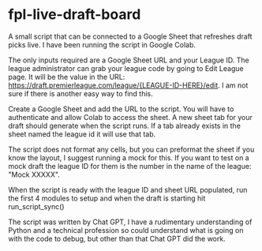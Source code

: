 # fpl-live-draft-board
A small script that can be connected to a Google Sheet that refreshes draft picks live. I have been running the script in Google Colab.

The only inputs required are a Google Sheet URL and your League ID. The league administrator can grab your league code by going to Edit League page. It will be the value in the URL: https://draft.premierleague.com/league/{LEAGUE-ID-HERE}/edit. I am not sure if there is another easy way to find this.

Create a Google Sheet and add the URL to the script. You will have to authenticate and allow Colab to access the sheet.
A new sheet tab for your draft should generate when the script runs. If a tab already exists in the sheet named the league id it will use that tab.

The script does not format any cells, but you can preformat the sheet if you know the layout, I suggest running a mock for this. If you want to test on a mock draft the league ID for them is the number in the name of the league: "Mock XXXXX".

When the script is ready with the league ID and sheet URL populated, run the first 4 modules to setup and when the draft is starting hit run_script_sync()

The script was written by Chat GPT, I have a rudimentary understanding of Python and a technical profession so could understand what is going on with the code to debug, but other than that Chat GPT did the work.
